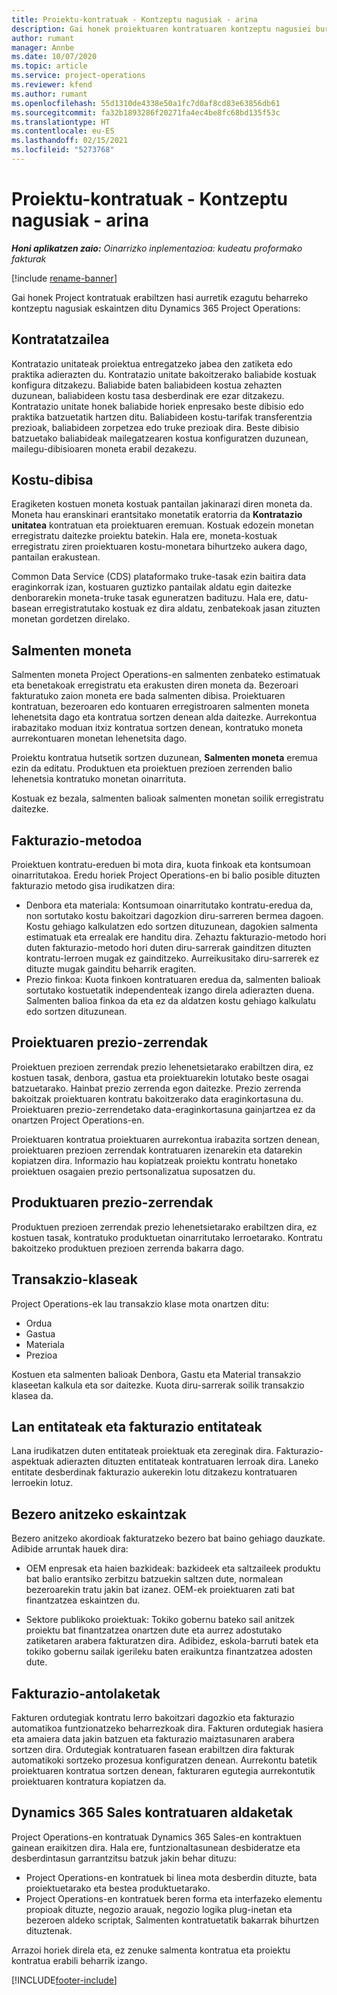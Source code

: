```yaml
---
title: Proiektu-kontratuak - Kontzeptu nagusiak - arina
description: Gai honek proiektuaren kontratuaren kontzeptu nagusiei buruzko informazioa ematen du.
author: rumant
manager: Annbe
ms.date: 10/07/2020
ms.topic: article
ms.service: project-operations
ms.reviewer: kfend
ms.author: rumant
ms.openlocfilehash: 55d1310de4338e50a1fc7d0af8cd83e63856db61
ms.sourcegitcommit: fa32b1893286f20271fa4ec4be8fc68bd135f53c
ms.translationtype: HT
ms.contentlocale: eu-ES
ms.lasthandoff: 02/15/2021
ms.locfileid: "5273768"
---
```

# <a name="project-contracts---key-concepts---lite"></a>Proiektu-kontratuak - Kontzeptu nagusiak - arina

_**Honi aplikatzen zaio:** Oinarrizko inplementazioa: kudeatu proformako fakturak_

[!include [rename-banner](~/includes/cc-data-platform-banner.md)]

Gai honek Project kontratuak erabiltzen hasi aurretik ezagutu beharreko kontzeptu nagusiak eskaintzen ditu Dynamics 365 Project Operations:

## <a name="contracting-unit"></a>Kontratatzailea

Kontratazio unitateak proiektua entregatzeko jabea den zatiketa edo praktika adierazten du. Kontratazio unitate bakoitzerako baliabide kostuak konfigura ditzakezu. Baliabide baten baliabideen kostua zehazten duzunean, baliabideen kostu tasa desberdinak ere ezar ditzakezu. Kontratazio unitate honek baliabide horiek enpresako beste dibisio edo praktika batzuetatik hartzen ditu. Baliabideen kostu-tarifak transferentzia prezioak, baliabideen zorpetzea edo truke prezioak dira. Beste dibisio batzuetako baliabideak mailegatzearen kostua konfiguratzen duzunean, mailegu-dibisioaren moneta erabil dezakezu.

## <a name="cost-currency"></a>Kostu-dibisa

Eragiketen kostuen moneta kostuak pantailan jakinarazi diren moneta da. Moneta hau eranskinari erantsitako monetatik eratorria da **Kontratazio unitatea** kontratuan eta proiektuaren eremuan. Kostuak edozein monetan erregistratu daitezke proiektu batekin. Hala ere, moneta-kostuak erregistratu ziren proiektuaren kostu-monetara bihurtzeko aukera dago, pantailan erakustean.

Common Data Service (CDS) plataformako truke-tasak ezin baitira data eraginkorrak izan, kostuaren guztizko pantailak aldatu egin daitezke denborarekin moneta-truke tasak eguneratzen badituzu. Hala ere, datu-basean erregistratutako kostuak ez dira aldatu, zenbatekoak jasan zituzten monetan gordetzen direlako.

## <a name="sales-currency"></a>Salmenten moneta

Salmenten moneta Project Operations-en salmenten zenbateko estimatuak eta benetakoak erregistratu eta erakusten diren moneta da. Bezeroari fakturatuko zaion moneta ere bada salmenten dibisa. Proiektuaren kontratuan, bezeroaren edo kontuaren erregistroaren salmenten moneta lehenetsita dago eta kontratua sortzen denean alda daitezke. Aurrekontua irabazitako moduan itxiz kontratua sortzen denean, kontratuko moneta aurrekontuaren monetan lehenetsita dago.

Proiektu kontratua hutsetik sortzen duzunean, **Salmenten moneta** eremua ezin da editatu. Produktuen eta proiektuen prezioen zerrenden balio lehenetsia kontratuko monetan oinarrituta.

Kostuak ez bezala, salmenten balioak salmenten monetan soilik erregistratu daitezke.

## <a name="billing-method"></a>Fakturazio-metodoa

Proiektuen kontratu-ereduen bi mota dira, kuota finkoak eta kontsumoan oinarritutakoa. Eredu horiek Project Operations-en bi balio posible dituzten fakturazio metodo gisa irudikatzen dira:

- Denbora eta materiala: Kontsumoan oinarritutako kontratu-eredua da, non sortutako kostu bakoitzari dagozkion diru-sarreren bermea dagoen. Kostu gehiago kalkulatzen edo sortzen dituzunean, dagokien salmenta estimatuak eta errealak ere handitu dira. Zehaztu fakturazio-metodo hori duten fakturazio-metodo hori duten diru-sarrerak gainditzen dituzten kontratu-lerroen mugak ez gainditzeko. Aurreikusitako diru-sarrerek ez dituzte mugak gainditu beharrik eragiten.
- Prezio finkoa: Kuota finkoen kontratuaren eredua da, salmenten balioak sortutako kostuetatik independenteak izango direla adierazten duena. Salmenten balioa finkoa da eta ez da aldatzen kostu gehiago kalkulatu edo sortzen dituzunean.

## <a name="project-price-lists"></a>Proiektuaren prezio-zerrendak

Proiektuen prezioen zerrendak prezio lehenetsietarako erabiltzen dira, ez kostuen tasak, denbora, gastua eta proiektuarekin lotutako beste osagai batzuetarako. Hainbat prezio zerrenda egon daitezke. Prezio zerrenda bakoitzak proiektuaren kontratu bakoitzerako data eraginkortasuna du. Proiektuaren prezio-zerrendetako data-eraginkortasuna gainjartzea ez da onartzen Project Operations-en.

Proiektuaren kontratua proiektuaren aurrekontua irabazita sortzen denean, proiektuaren prezioen zerrendak kontratuaren izenarekin eta datarekin kopiatzen dira. Informazio hau kopiatzeak proiektu kontratu honetako proiektuen osagaien prezio pertsonalizatua suposatzen du.

## <a name="product-price-lists"></a>Produktuaren prezio-zerrendak

Produktuen prezioen zerrendak prezio lehenetsietarako erabiltzen dira, ez kostuen tasak, kontratuko produktuetan oinarritutako lerroetarako. Kontratu bakoitzeko produktuen prezioen zerrenda bakarra dago.

## <a name="transaction-classes"></a>Transakzio-klaseak

Project Operations-ek lau transakzio klase mota onartzen ditu:

- Ordua
- Gastua
- Materiala
- Prezioa

Kostuen eta salmenten balioak Denbora, Gastu eta Material transakzio klaseetan kalkula eta sor daitezke. Kuota diru-sarrerak soilik transakzio klasea da.

## <a name="work-entities-and-billing-entities"></a>Lan entitateak eta fakturazio entitateak

Lana irudikatzen duten entitateak proiektuak eta zereginak dira. Fakturazio-aspektuak adierazten dituzten entitateak kontratuaren lerroak dira. Laneko entitate desberdinak fakturazio aukerekin lotu ditzakezu kontratuaren lerroekin lotuz.

## <a name="multi-customer-deals"></a>Bezero anitzeko eskaintzak

Bezero anitzeko akordioak fakturatzeko bezero bat baino gehiago dauzkate. Adibide arruntak hauek dira:

- OEM enpresak eta haien bazkideak: bazkideek eta saltzaileek produktu bat balio erantsiko zerbitzu batzuekin saltzen dute, normalean bezeroarekin tratu jakin bat izanez. OEM-ek proiektuaren zati bat finantzatzea eskaintzen du. 

- Sektore publikoko proiektuak: Tokiko gobernu bateko sail anitzek proiektu bat finantzatzea onartzen dute eta aurrez adostutako zatiketaren arabera fakturatzen dira. Adibidez, eskola-barruti batek eta tokiko gobernu sailak igerileku baten eraikuntza finantzatzea adosten dute.

## <a name="invoice-schedules"></a>Fakturazio-antolaketak

Fakturen ordutegiak kontratu lerro bakoitzari dagozkio eta fakturazio automatikoa funtzionatzeko beharrezkoak dira. Fakturen ordutegiak hasiera eta amaiera data jakin batzuen eta fakturazio maiztasunaren arabera sortzen dira. Ordutegiak kontratuaren fasean erabiltzen dira fakturak automatikoki sortzeko prozesua konfiguratzen denean. Aurrekontu batetik proiektuaren kontratua sortzen denean, fakturaren egutegia aurrekontutik proiektuaren kontratura kopiatzen da.

## <a name="changes-from-the-dynamics-365-sales-contract"></a>Dynamics 365 Sales kontratuaren aldaketak

Project Operations-en kontratuak Dynamics 365 Sales-en kontraktuen gainean eraikitzen dira. Hala ere, funtzionaltasunean desbideratze eta desberdintasun garrantzitsu batzuk jakin behar dituzu:

- Project Operations-en kontratuek bi linea mota desberdin dituzte, bata proiektuetarako eta bestea produktuetarako.
- Project Operations-en kontratuek beren forma eta interfazeko elementu propioak dituzte, negozio arauak, negozio logika plug-inetan eta bezeroen aldeko scriptak, Salmenten kontratuetatik bakarrak bihurtzen dituztenak.

Arrazoi horiek direla eta, ez zenuke salmenta kontratua eta proiektu kontratua erabili beharrik izango.


[!INCLUDE[footer-include](../../includes/footer-banner.md)]